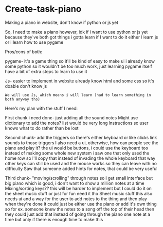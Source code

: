 # Create-task-piano
Making a piano in website, don't know if python or js yet

So, I need to make a piano however, idk if i want to use python or js yet because they've both got things i gotta learn if I want to do it
either I learn js or i learn how to use pygame

Pros/cons of both:

pygame-
    it's a game thing so it'll be kind of easy to make ui
    i already know some python so it wouldn't be too much work, just learning pygame itself
    have a bit of extra steps to learn to use it

Js-
    easier to implement in website
    already know html and some css so it's doable
    don't know js

    We will use Js, which means i will learn (had to learn something in both anyway tho)

Here's my plan with the stuff I need:

First chunk i need done-
    just adding all the sound notes
    Might use dictionary to add the notes? list would be very long
    Instructions so user knows what to do rather than be lost

Second chunk-
    add the triggers
        so there's either keyboard or like clicks
    link sounds to those triggers
    I also need a ui, otherwise, how can people see the piano and play it?
    the ui would be buttons, i could use the keyboard too instead of making some whole new system
        i saw one that only used the home row so I'll copy that instead of invading the whole keyboard
        that way other keys can still be used and the mouse works so they can leave with no difficulty
    Saw that someone added hints for notes, that could be very useful

Third chunk-
    "moving/scrolling" through notes so i get small interface but big piano
        which is good, i don't want to show a million notes at a time
    Mixing/sorting keys??
        this will be harder to implement but I could do it on the sheet music stuff or just for fun
        need it tho
    Sheet music stuff
        this also needs ui and a way for the user to add notes to the thing and then play when they're done
        it could just be either use the piano or add it's own thing so for ex. someone knew the notes to a song off the top of their head
        then they could just add that instead of going through the piano one note at a time but only if there is enough time to make this